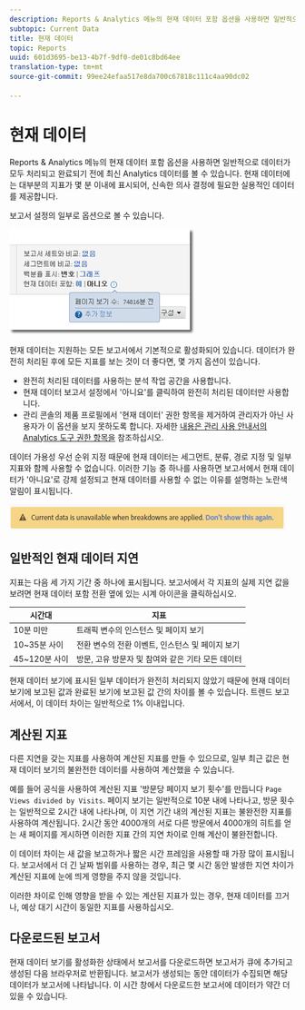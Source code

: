 ```yaml
---
description: Reports & Analytics 메뉴의 현재 데이터 포함 옵션을 사용하면 일반적으로 데이터가 모두 처리되고 완료되기 전에 최신 Analytics 데이터를 볼 수 있습니다. 현재 데이터에는 대부분의 지표가 몇 분 이내에 표시되어, 신속한 의사 결정에 필요한 실용적인 데이터를 제공합니다.
subtopic: Current Data
title: 현재 데이터
topic: Reports
uuid: 601d3695-be13-4b7f-9df0-de01c8bd64ee
translation-type: tm+mt
source-git-commit: 99ee24efaa517e8da700c67818c111c4aa90dc02

---
```



# 현재 데이터

Reports &amp; Analytics 메뉴의 현재 데이터 포함 옵션을 사용하면 일반적으로 데이터가 모두 처리되고 완료되기 전에 최신 Analytics 데이터를 볼 수 있습니다. 현재 데이터에는 대부분의 지표가 몇 분 이내에 표시되어, 신속한 의사 결정에 필요한 실용적인 데이터를 제공합니다.

보고서 설정의 일부로 옵션으로 볼 수 있습니다.

![현재 데이터 스크린샷](assets/current_data.png)

현재 데이터는 지원하는 모든 보고서에서 기본적으로 활성화되어 있습니다. 데이터가 완전히 처리된 후에 모든 지표를 보는 것이 더 좋다면, 몇 가지 옵션이 있습니다.

* 완전히 처리된 데이터를 사용하는 분석 작업 공간을 사용합니다.
* 현재 데이터 보고서 설정에서 '아니요'를 클릭하여 완전히 처리된 데이터만 사용합니다.
* 관리 콘솔의 제품 프로필에서 '현재 데이터' 권한 항목을 제거하여 관리자가 아닌 사용자가 이 옵션을 보지 못하도록 합니다. 자세한 [내용은 관리 사용 안내서의 Analytics 도구 권한 항목을](/help/admin/admin-console/permissions/analytics-tools.md) 참조하십시오.

데이터 가용성 우선 순위 지정 때문에 현재 데이터는 세그먼트, 분류, 경로 지정 및 일부 지표와 함께 사용할 수 없습니다. 이러한 기능 중 하나를 사용하면 보고서에서 현재 데이터가 '아니요'로 강제 설정되고 현재 데이터를 사용할 수 없는 이유를 설명하는 노란색 알림이 표시됩니다.

![현재 데이터 알림](assets/current_data_notice.png)

## 일반적인 현재 데이터 지연

지표는 다음 세 가지 기간 중 하나에 표시됩니다. 보고서에서 각 지표의 실제 지연 값을 보려면 현재 데이터 포함 전환 옆에 있는 시계 아이콘을 클릭하십시오.

| 시간대 | 지표 |
| --- | --- |
| 10분 미만 | 트래픽 변수의 인스턴스 및 페이지 보기 |
| 10~35분 사이 | 전환 변수의 전환 이벤트, 인스턴스 및 페이지 보기 |
| 45~120분 사이 | 방문, 고유 방문자 및 참여와 같은 기타 모든 데이터 |

현재 데이터 보기에 표시된 일부 데이터가 완전히 처리되지 않았기 때문에 현재 데이터 보기에 보고된 값과 완료된 보기에 보고된 값 간의 차이를 볼 수 있습니다. 트렌드 보고서에서, 이 데이터 차이는 일반적으로 1% 이내입니다.

## 계산된 지표

다른 지연을 갖는 지표를 사용하여 계산된 지표를 만들 수 있으므로, 일부 최근 값은 현재 데이터 보기의 불완전한 데이터를 사용하여 계산했을 수 있습니다.

예를 들어 공식을 사용하여 계산된 지표 '방문당 페이지 보기 횟수'를 만듭니다 `Page Views divided by Visits`. 페이지 보기는 일반적으로 10분 내에 나타나고, 방문 횟수는 일반적으로 2시간 내에 나타나며, 이 지연 기간 내의 계산된 지표는 불완전한 지표를 사용하여 계산됩니다. 2시간 동안 4000개의 서로 다른 방문에서 4000개의 히트를 얻는 새 페이지를 게시하면 이러한 지표 간의 지연 차이로 인해 계산이 불완전합니다.

이 데이터 차이는 새 값을 보고하거나 짧은 시간 프레임을 사용할 때 가장 많이 표시됩니다. 보고서에서 더 긴 날짜 범위를 사용하는 경우, 최근 몇 시간 동안 발생한 지연 차이가 계산된 지표에 눈에 띄게 영향을 주지 않을 것입니다.

이러한 차이로 인해 영향을 받을 수 있는 계산된 지표가 있는 경우, 현재 데이터를 끄거나, 예상 대기 시간이 동일한 지표를 사용하십시오.

## 다운로드된 보고서

현재 데이터 보기를 활성화한 상태에서 보고서를 다운로드하면 보고서가 큐에 추가되고 생성된 다음 브라우저로 반환됩니다. 보고서가 생성되는 동안 데이터가 수집되면 해당 데이터가 보고서에 나타납니다. 이 시간 창에서 다운로드한 보고서에 데이터가 약간 더 있을 수 있습니다.
